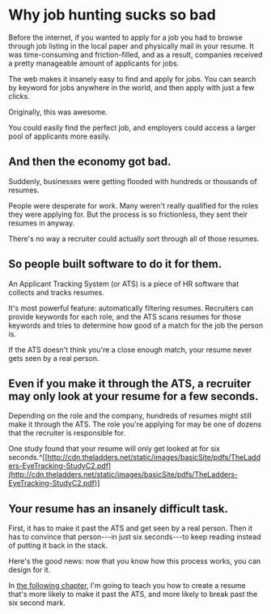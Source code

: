 
# Why job hunting sucks so bad

Before the internet, if you wanted to apply for a job you had to browse through job listing in the local paper and physically mail in your resume. It was time-consuming and friction-filled, and as a result, companies received a pretty manageable amount of applicants for jobs.

The web makes it insanely easy to find and apply for jobs. You can search by keyword for jobs anywhere in the world, and then apply with just a few clicks.

Originally, this was awesome.

You could easily find the perfect job, and employers could access a larger pool of applicants more easily.

## And then the economy got bad.

Suddenly, businesses were getting flooded with hundreds or thousands of resumes.

People were desperate for work. Many weren't really qualified for the roles they were applying for. But the process is so frictionless, they sent their resumes in anyway.

There's no way a recruiter could actually sort through all of those resumes.

## So people built software to do it for them.

An Applicant Tracking System (or ATS) is a piece of HR software that collects and tracks resumes.

It's most powerful feature: automatically filtering resumes. Recruiters can provide keywords for each role, and the ATS scans resumes for those keywords and tries to determine how good of a match for the job the person is.

If the ATS doesn't think you're a close enough match, your resume never gets seen by a real person.

## Even if you make it through the ATS, a recruiter may only look at your resume for a few seconds.

Depending on the role and the company, hundreds of resumes might still make it through the ATS. The role you're applying for may be one of dozens that the recruiter is responsible for.

One study found that your resume will only get looked at for six seconds.^[[http://cdn.theladders.net/static/images/basicSite/pdfs/TheLadders-EyeTracking-StudyC2.pdf](http://cdn.theladders.net/static/images/basicSite/pdfs/TheLadders-EyeTracking-StudyC2.pdf)]

## Your resume has an insanely difficult task.

First, it has to make it past the ATS and get seen by a real person. Then it has to convince that person---in just six seconds---to keep reading instead of putting it back in the stack.

Here's the good news: now that you know how this process works, you can design for it.

In [the following chapter](#your-resume-sucks-and-how-to-fix-it), I'm going to teach you how to create a resume that's more likely to make it past the ATS, and more likely to break past the six second mark.